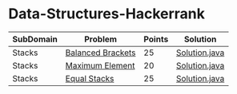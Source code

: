 # Data-Structures-Hackerrank

| SubDomain     |    Problem    | Points |  Solution |
| ------------- | ------------- |------------- |------------ |
| Stacks  |[Balanced Brackets](https://www.hackerrank.com/challenges/balanced-brackets)  | 25 |[Solution.java](https://github.com/ssnitish/Data-Structures-Hackerrank/blob/master/Stacks/Balanced%20Brackets/Solution.java)|
| Stacks  |[Maximum Element](https://www.hackerrank.com/challenges/maximum-element)  | 20 |[Solution.java](https://github.com/ssnitish/Data-Structures-Hackerrank/blob/master/Stacks/Maximum%20Elements/Solution.java)|
| Stacks  |[Equal Stacks](https://www.hackerrank.com/challenges/equal-stacks)  | 25 |[Solution.java](https://github.com/ssnitish/Data-Structures-Hackerrank/blob/master/Stacks/Equal%20Stacks/Solution.java)|
